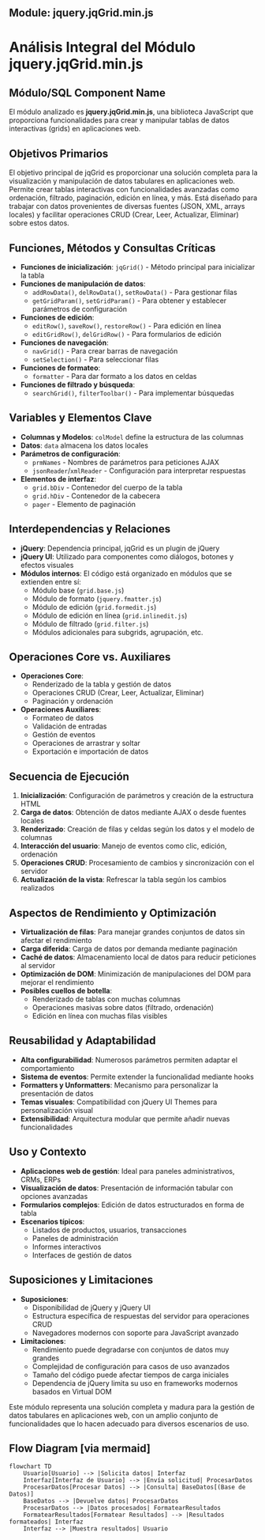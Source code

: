 ## Module: jquery.jqGrid.min.js

# Análisis Integral del Módulo jquery.jqGrid.min.js

## Módulo/SQL Component Name
El módulo analizado es **jquery.jqGrid.min.js**, una biblioteca JavaScript que proporciona funcionalidades para crear y manipular tablas de datos interactivas (grids) en aplicaciones web.

## Objetivos Primarios
El objetivo principal de jqGrid es proporcionar una solución completa para la visualización y manipulación de datos tabulares en aplicaciones web. Permite crear tablas interactivas con funcionalidades avanzadas como ordenación, filtrado, paginación, edición en línea, y más. Está diseñado para trabajar con datos provenientes de diversas fuentes (JSON, XML, arrays locales) y facilitar operaciones CRUD (Crear, Leer, Actualizar, Eliminar) sobre estos datos.

## Funciones, Métodos y Consultas Críticas
- **Funciones de inicialización**: `jqGrid()` - Método principal para inicializar la tabla
- **Funciones de manipulación de datos**:
  - `addRowData()`, `delRowData()`, `setRowData()` - Para gestionar filas
  - `getGridParam()`, `setGridParam()` - Para obtener y establecer parámetros de configuración
- **Funciones de edición**:
  - `editRow()`, `saveRow()`, `restoreRow()` - Para edición en línea
  - `editGridRow()`, `delGridRow()` - Para formularios de edición
- **Funciones de navegación**:
  - `navGrid()` - Para crear barras de navegación
  - `setSelection()` - Para seleccionar filas
- **Funciones de formateo**:
  - `formatter` - Para dar formato a los datos en celdas
- **Funciones de filtrado y búsqueda**:
  - `searchGrid()`, `filterToolbar()` - Para implementar búsquedas

## Variables y Elementos Clave
- **Columnas y Modelos**: `colModel` define la estructura de las columnas
- **Datos**: `data` almacena los datos locales
- **Parámetros de configuración**: 
  - `prmNames` - Nombres de parámetros para peticiones AJAX
  - `jsonReader`/`xmlReader` - Configuración para interpretar respuestas
- **Elementos de interfaz**:
  - `grid.bDiv` - Contenedor del cuerpo de la tabla
  - `grid.hDiv` - Contenedor de la cabecera
  - `pager` - Elemento de paginación

## Interdependencias y Relaciones
- **jQuery**: Dependencia principal, jqGrid es un plugin de jQuery
- **jQuery UI**: Utilizado para componentes como diálogos, botones y efectos visuales
- **Módulos internos**: El código está organizado en módulos que se extienden entre sí:
  - Módulo base (`grid.base.js`)
  - Módulo de formato (`jquery.fmatter.js`)
  - Módulo de edición (`grid.formedit.js`)
  - Módulo de edición en línea (`grid.inlinedit.js`)
  - Módulo de filtrado (`grid.filter.js`)
  - Módulos adicionales para subgrids, agrupación, etc.

## Operaciones Core vs. Auxiliares
- **Operaciones Core**:
  - Renderizado de la tabla y gestión de datos
  - Operaciones CRUD (Crear, Leer, Actualizar, Eliminar)
  - Paginación y ordenación
- **Operaciones Auxiliares**:
  - Formateo de datos
  - Validación de entradas
  - Gestión de eventos
  - Operaciones de arrastrar y soltar
  - Exportación e importación de datos

## Secuencia de Ejecución
1. **Inicialización**: Configuración de parámetros y creación de la estructura HTML
2. **Carga de datos**: Obtención de datos mediante AJAX o desde fuentes locales
3. **Renderizado**: Creación de filas y celdas según los datos y el modelo de columnas
4. **Interacción del usuario**: Manejo de eventos como clic, edición, ordenación
5. **Operaciones CRUD**: Procesamiento de cambios y sincronización con el servidor
6. **Actualización de la vista**: Refrescar la tabla según los cambios realizados

## Aspectos de Rendimiento y Optimización
- **Virtualización de filas**: Para manejar grandes conjuntos de datos sin afectar el rendimiento
- **Carga diferida**: Carga de datos por demanda mediante paginación
- **Caché de datos**: Almacenamiento local de datos para reducir peticiones al servidor
- **Optimización de DOM**: Minimización de manipulaciones del DOM para mejorar el rendimiento
- **Posibles cuellos de botella**: 
  - Renderizado de tablas con muchas columnas
  - Operaciones masivas sobre datos (filtrado, ordenación)
  - Edición en línea con muchas filas visibles

## Reusabilidad y Adaptabilidad
- **Alta configurabilidad**: Numerosos parámetros permiten adaptar el comportamiento
- **Sistema de eventos**: Permite extender la funcionalidad mediante hooks
- **Formatters y Unformatters**: Mecanismo para personalizar la presentación de datos
- **Temas visuales**: Compatibilidad con jQuery UI Themes para personalización visual
- **Extensibilidad**: Arquitectura modular que permite añadir nuevas funcionalidades

## Uso y Contexto
- **Aplicaciones web de gestión**: Ideal para paneles administrativos, CRMs, ERPs
- **Visualización de datos**: Presentación de información tabular con opciones avanzadas
- **Formularios complejos**: Edición de datos estructurados en forma de tabla
- **Escenarios típicos**:
  - Listados de productos, usuarios, transacciones
  - Paneles de administración
  - Informes interactivos
  - Interfaces de gestión de datos

## Suposiciones y Limitaciones
- **Suposiciones**:
  - Disponibilidad de jQuery y jQuery UI
  - Estructura específica de respuestas del servidor para operaciones CRUD
  - Navegadores modernos con soporte para JavaScript avanzado
- **Limitaciones**:
  - Rendimiento puede degradarse con conjuntos de datos muy grandes
  - Complejidad de configuración para casos de uso avanzados
  - Tamaño del código puede afectar tiempos de carga iniciales
  - Dependencia de jQuery limita su uso en frameworks modernos basados en Virtual DOM

Este módulo representa una solución completa y madura para la gestión de datos tabulares en aplicaciones web, con un amplio conjunto de funcionalidades que lo hacen adecuado para diversos escenarios de uso.
## Flow Diagram [via mermaid]
```mermaid
flowchart TD
    Usuario[Usuario] --> |Solicita datos| Interfaz
    Interfaz[Interfaz de Usuario] --> |Envía solicitud| ProcesarDatos
    ProcesarDatos[Procesar Datos] --> |Consulta| BaseDatos[(Base de Datos)]
    BaseDatos --> |Devuelve datos| ProcesarDatos
    ProcesarDatos --> |Datos procesados| FormatearResultados
    FormatearResultados[Formatear Resultados] --> |Resultados formateados| Interfaz
    Interfaz --> |Muestra resultados| Usuario
```
